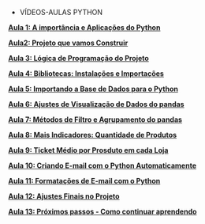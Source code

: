 * VÍDEOS-AULAS PYTHON 

**[Aula 1: A importância e Aplicações do Python](https://pages.hashtagtreinamentos.com/minicurso-python-automacao-obrigado?blog=1n4033rer&video=3dep762tr)**

**[Aula2: Projeto que vamos Construir](https://pages.hashtagtreinamentos.com/minicurso-python-automacao-obrigado?blog=1n4033rer&video=3ivfkigsf)**

**[Aula 3: Lógica de Programação do Projeto](https://pages.hashtagtreinamentos.com/minicurso-python-automacao-obrigado?blog=1n4033rer&video=nlhzfo6b)**

**[Aula 4: Bibliotecas: Instalações e Importações](https://pages.hashtagtreinamentos.com/minicurso-python-automacao-obrigado?blog=1n4033rer&video=14ncwx8h5)**

**[Aula 5: Importando a Base de Dados para o Python](https://pages.hashtagtreinamentos.com/minicurso-python-automacao-obrigado?blog=1n4033rer&video=366dcdxyr)**

**[Aula 6: Ajustes de Visualização de Dados do pandas](https://pages.hashtagtreinamentos.com/minicurso-python-automacao-obrigado?blog=1n4033rer&video=3grhdhpoy)**

**[Aula 7: Métodos de Filtro e Agrupamento do pandas](https://pages.hashtagtreinamentos.com/minicurso-python-automacao-obrigado?blog=1n4033rer&video=1fnw9tal6)**

**[Aula 8: Mais Indicadores: Quantidade de Produtos](https://pages.hashtagtreinamentos.com/minicurso-python-automacao-obrigado?blog=1n4033rer&video=3ct3d1k46)**

**[Aula 9: Ticket Médio por Prosduto em cada Loja](https://pages.hashtagtreinamentos.com/minicurso-python-automacao-obrigado?blog=1n4033rer&video=14cm57eeh)**

**[Aula 10: Criando E-mail com o Python Automaticamente](https://pages.hashtagtreinamentos.com/minicurso-python-automacao-obrigado?blog=1n4033rer&video=2iwaorziu)**

**[Aula 11: Formatações de E-mail com o Python](https://pages.hashtagtreinamentos.com/minicurso-python-automacao-obrigado?blog=1n4033rer&video=1x6xbekpr)**

**[Aula 12: Ajustes Finais no Projeto](https://pages.hashtagtreinamentos.com/minicurso-python-automacao-obrigado?blog=1n4033rer&video=q1vbwebk)**

**[Aula 13: Próximos passos - Como continuar aprendendo](https://pages.hashtagtreinamentos.com/minicurso-python-automacao-obrigado?blog=1n4033rer&video=18vtcyo2f)**
